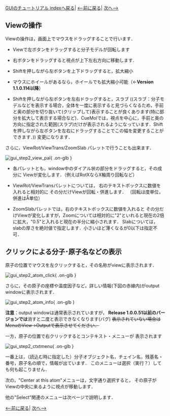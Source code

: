 [GUIのチュートリアル indexへ戻る](../../Documents/GUIのチュートリアル/)|
[&lt;--前に戻る](../../Documents/GUIのチュートリアル/Step1)|
[次へ--&gt;](../../Documents/GUIのチュートリアル/Step3)




## Viewの操作

Viewの操作は，画面上でマウスをドラッグすることで行います．

-  Viewで左ボタンをドラッグすると分子モデルが回転します

-  右ボタンをドラッグすると視点が上下左右方向に移動します．

-  Shiftを押しながら左ボタンを上下ドラッグすると，拡大縮小

-  マウスにホイールがあるなら，ホイールでも拡大縮小可能（←**Version 1.1.0.114以降**）

-  Shiftを押しながら左ボタンを左右ドラッグすると，スラブ
((スラブ：分子モデルなどを表示する場合，全体を一度に表示すると見づらくなるため，手前と奥の部分を切り抜いて(クリップして)表示することが良くあります(特に部分を拡大して表示する場合など)．CueMolでは，視点を中心に，手前と奥の方向に指定された範囲(スラブ)だけが表示されるようになっています．Shiftを押しながら左ボタンを左右にドラッグすることでこの幅を変更することができます．))
変更になります．<br />

さらに，ViewRot/ViewTrans/ZoomSlab パレットで行うことも出来ます．

![gui_step2_view_pal](../../assets/images/Documents/GUIのチュートリアル/Step2/gui_step2_view_pal.png){ .on-glb }

-  各パレットとも，window中のダイアル状の部分をドラッグすると，その成分に
Viewが変化します．（例えばRotXならX軸周り回転など）

-  ViewRot/ViewTransパレットについては，
右のテキストボックスに数値を入れると相対的に
その分だけViewが回転・併進します．
（回転は度単位，併進はÅ単位）

-  ZoomSlabパレットでは，右のテキストボックスに数値を入れると
その分だけViewが変化しますが，Zoomについては相対的に"2"といれると現在の2倍に拡大，"0.5"と入れると現在の半分に縮小されます．
Slabについては，slabの厚さを絶対値で指定します．小さいほど薄くなるが0以下は指定不可．

## クリックによる分子･原子名などの表示

原子の位置でマウスを左クリックすると，その名称がviewに表示されます．

![gui_step2_atom_click](../../assets/images/Documents/GUIのチュートリアル/Step2/gui_step2_atom_click.png){ .on-glb }

さらに，その原子の座標や温度因子など，詳しい情報(下図の赤線内)がoutput windowに表示されます．

![gui_step2_atom_info](../../assets/images/Documents/GUIのチュートリアル/Step2/gui_step2_atom_info.png){ .on-glb }

**注意**：output windowは通常表示されていますが，
**Release 1.0.0.51以前のバージョンでは**消すと二度と表示できなくなります(バグ)
~~表示されていない場合はMenuのView→Outputで表示させてください．~~

一方，原子の位置で右クリックするとコンテキスト・メニューが
表示されます

![gui_step2_ctxtmenu](../../assets/images/Documents/GUIのチュートリアル/Step2/gui_step2_ctxtmenu.png){ .on-glb }

一番上は，（読込む時に指定した）分子オブジェクト名，チェイン名，残基名・番号，原子名の順で，情報が出ています．
このメニューは選択（実行？）しても何も起こりません．

次の，"Center at this atom"メニューは，文字通り選択すると，
その原子がViewの中央に来るように視点が移動します．

他の"Select"関連のメニューは次ページで説明します．

[&lt;--前に戻る](../../Documents/GUIのチュートリアル/Step1)|
[次へ--&gt;](../../Documents/GUIのチュートリアル/Step3)
